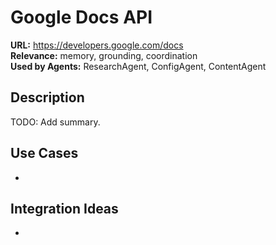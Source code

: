 # Google Docs API

**URL:** https://developers.google.com/docs  
**Relevance:** memory, grounding, coordination  
**Used by Agents:** ResearchAgent, ConfigAgent, ContentAgent

## Description
TODO: Add summary.

## Use Cases
- 

## Integration Ideas
- 
